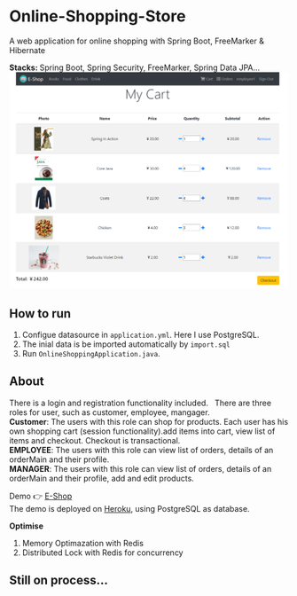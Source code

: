 # Online-Shopping-Store
A web application for online shopping with Spring Boot, FreeMarker &amp; Hibernate

<strong>Stacks: </strong>Spring Boot, Spring Security, FreeMarker, Spring Data JPA...
<img src="https://raw.githubusercontent.com/zhulinn/zhulinn.github.io/hexo/source/uploads/post_pics/shop-cart.png">

## How to run
1. Configue datasource in `application.yml`. Here I use PostgreSQL.
2. The inial data is be imported automatically by `import.sql`
3. Run `OnlineShoppingApplication.java`.


## About
There is a login and registration functionality included.  
There are three roles for user, such as customer, employee, mangager.  
**Customer**: The users with this role can shop for products. Each user has his own shopping cart (session functionality).add items into cart, view list of items and checkout. Checkout is transactional.  
**EMPLOYEE**: The users with this role can view list of  orders, details of an orderMain and their profile.  
**MANAGER**: The users with this role can view list of orders, details of an orderMain and their profile, add and edit products.  
  
Demo :point_right: [E-Shop](https://e-shop-.herokuapp.com/)  
The demo is deployed on [Heroku](https://www.heroku.com/), using PostgreSQL as database.  
  
**Optimise**
1. Memory Optimazation with Redis  
2. Distributed Lock with Redis for concurrency  
  
## Still on process...
